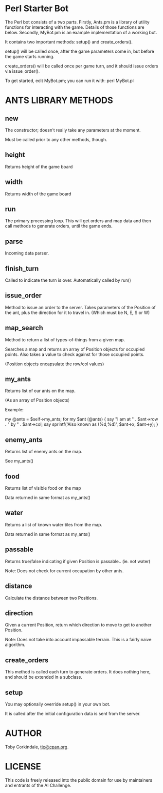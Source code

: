 # Perl Starter Bot

The Perl bot consists of a two parts.
Firstly, Ants.pm is a library of utility functions for interacting with the
game. Details of those functions are below.
Secondly, MyBot.pm is an example implementation of a working bot.

It contains two important methods: setup() and create_orders().

setup() will be called once, after the game parameters come in, but before the
game starts running.

create_orders() will be called once per game turn, and it should issue orders
via issue_order().

To get started, edit MyBot.pm; you can run it with: perl MyBot.pl

# ANTS LIBRARY METHODS

## new

The constructor; doesn't really take any parameters at the moment.

Must be called prior to any other methods, though.

## height

Returns height of the game board

## width

Returns width of the game board

## run

The primary processing loop. This will get orders and map data and then
call methods to generate orders, until the game ends.

## parse

Incoming data parser.

## finish_turn

Called to indicate the turn is over. Automatically called by run()

## issue_order

Method to issue an order to the server. Takes parameters of the Position
of the ant, plus the direction for it to travel in.
(Which must be N, E, S or W)

## map_search

Method to return a list of types-of-things from a given map.

Searches a map and returns an array of Position objects for occupied points.
Also takes a value to check against for those occupied points.

(Position objects encapsulate the row/col values)

## my_ants

Returns list of our ants on the map.

(As an array of Position objects)

Example:

  my @ants = $self->my_ants;
  for my $ant (@ants) {
    say "I am at " . $ant->row . " by " . $ant->col;
    say sprintf('Also known as (%d,%d)', $ant->x, $ant->y);
  }

## enemy_ants

Returns list of enemy ants on the map.

See my_ants()

## food

Returns list of visible food on the map

Data returned in same format as my_ants()

## water

Returns a list of known water tiles from the map.

Data returned in same format as my_ants()

## passable

Returns true/false indicating if given Position is passable.. (ie. not water)

Note: Does not check for current occupation by other ants.

## distance

Calculate the distance between two Positions.

## direction

Given a current Position, return which direction to move to get to
another Position.

Note: Does not take into account impassable terrain.
This is a fairly naive algorithm.

## create_orders

This method is called each turn to generate orders. It does nothing here, and
should be extended in a subclass.

## setup

You may optionally override setup() in your own bot.

It is called after the initial configuration data is sent from the server.

# AUTHOR

Toby Corkindale, tjc@cpan.org.

# LICENSE

This code is freely released into the public domain for use by maintainers and
entrants of the AI Challenge.


